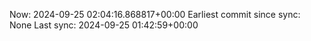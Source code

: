 Now: 2024-09-25 02:04:16.868817+00:00 Earliest commit since sync: None Last sync: 2024-09-25 01:42:59+00:00
